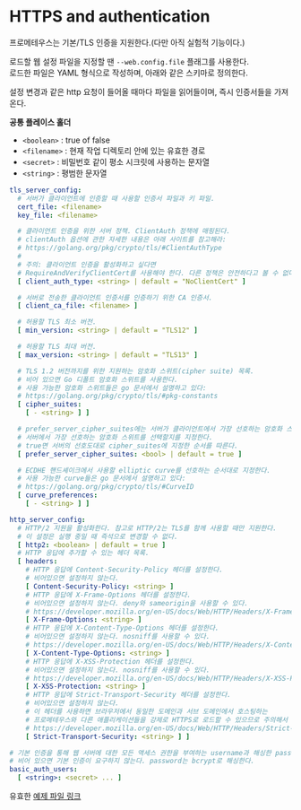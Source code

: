 # HTTPS and authentication

프로메테우스는 기본/TLS 인증을 지원한다.(다만 아직 실험적 기능이다.)   

로드할 웹 설정 파일을 지정할 땐 `--web.config.file` 플래그를 사용한다.   
로드한 파일은 YAML 형식으로 작성하며, 아래와 같은 스키마로 정의한다.   

설정 변경과 같은 http 요청이 들어올 때마다 파일을 읽어들이며, 즉시 인증서들을 가져온다.   

**공통 플레이스 홀더**   
* `<boolean>` : true of false      
* `<filename>` : 현재 작업 디렉토리 안에 있는 유효한 경로   
* `<secret>` : 비밀번호 같이 평소 시크릿에 사용하는 문자열  
* `<string>` : 평범한 문자열 


```yml
tls_server_config:
  # 서버가 클라이언트에 인증할 때 사용할 인증서 파일과 키 파일.
  cert_file: <filename>
  key_file: <filename>

  # 클라이언트 인증을 위한 서버 정책. ClientAuth 정책에 매핑된다.
  # clientAuth 옵션에 관한 자세한 내용은 아래 사이트를 참고해라:
  # https://golang.org/pkg/crypto/tls/#ClientAuthType
  #
  # 주의: 클라이언트 인증을 활성화하고 싶다면
  # RequireAndVerifyClientCert를 사용해야 한다. 다른 정책은 안전하다고 볼 수 없다.
  [ client_auth_type: <string> | default = "NoClientCert" ]

  # 서버로 전송한 클라이언트 인증서를 인증하기 위한 CA 인증서.
  [ client_ca_file: <filename> ]

  # 허용할 TLS 최소 버전.
  [ min_version: <string> | default = "TLS12" ]

  # 허용할 TLS 최대 버전.
  [ max_version: <string> | default = "TLS13" ]

  # TLS 1.2 버전까지를 위한 지원하는 암호화 스위트(cipher suite) 목록.
  # 비어 있으면 Go 디폴트 암호화 스위트를 사용한다.
  # 사용 가능한 암호화 스위트들은 go 문서에서 설명하고 있다:
  # https://golang.org/pkg/crypto/tls/#pkg-constants
  [ cipher_suites:
    [ - <string> ] ]

  # prefer_server_cipher_suites에는 서버가 클라이언트에서 가장 선호하는 암호화 스위트를 선택할지,
  # 서버에서 가장 선호하는 암호화 스위트를 선택할지를 지정한다.
  # true면 서버의 선호도대로 cipher_suites에 지정한 순서를 따른다.
  [ prefer_server_cipher_suites: <bool> | default = true ]

  # ECDHE 핸드셰이크에서 사용할 elliptic curve를 선호하는 순서대로 지정한다.
  # 사용 가능한 curve들은 go 문서에서 설명하고 있다:
  # https://golang.org/pkg/crypto/tls/#CurveID
  [ curve_preferences:
    [ - <string> ] ]

http_server_config:
  # HTTP/2 지원을 활성화한다. 참고로 HTTP/2는 TLS를 함께 사용할 때만 지원한다.
  # 이 설정은 실행 중일 때 즉석으로 변경할 수 없다.
  [ http2: <boolean> | default = true ]
  # HTTP 응답에 추가할 수 있는 헤더 목록.
  [ headers:
    # HTTP 응답에 Content-Security-Policy 헤더를 설정한다.
    # 비어있으면 설정하지 않는다.
    [ Content-Security-Policy: <string> ]
    # HTTP 응답에 X-Frame-Options 헤더를 설정한다.
    # 비어있으면 설정하지 않는다. deny와 sameorigin을 사용할 수 있다.
    # https://developer.mozilla.org/en-US/docs/Web/HTTP/Headers/X-Frame-Options
    [ X-Frame-Options: <string> ]
    # HTTP 응답에 X-Content-Type-Options 헤더를 설정한다.
    # 비어있으면 설정하지 않는다. nosniff를 사용할 수 있다.
    # https://developer.mozilla.org/en-US/docs/Web/HTTP/Headers/X-Content-Type-Options
    [ X-Content-Type-Options: <string> ]
    # HTTP 응답에 X-XSS-Protection 헤더를 설정한다.
    # 비어있으면 설정하지 않는다. nosniff를 사용할 수 있다.
    # https://developer.mozilla.org/en-US/docs/Web/HTTP/Headers/X-XSS-Protection
    [ X-XSS-Protection: <string> ]
    # HTTP 응답에 Strict-Transport-Security 헤더를 설정한다.
    # 비어있으면 설정하지 않는다.
    # 이 헤더를 사용하면 브라우저에서 동일한 도메인과 서브 도메인에서 호스팅하는
    # 프로메테우스와 다른 애플리케이션들을 강제로 HTTPS로 로드할 수 있으므로 주의해서 사용해야 한다.
    # https://developer.mozilla.org/en-US/docs/Web/HTTP/Headers/Strict-Transport-Security
    [ Strict-Transport-Security: <string> ] ]

# 기본 인증을 통해 웹 서버에 대한 모든 액세스 권한을 부여하는 username과 해싱한 password 목록.
# 비어 있으면 기본 인증이 요구하지 않는다. password는 bcrypt로 해싱한다.
basic_auth_users:
  [ <string>: <secret> ... ]
```

유효한 [예제 파일 링크](https://github.com/prometheus/prometheus/blob/release-2.32/documentation/examples/web-config.yml)     

